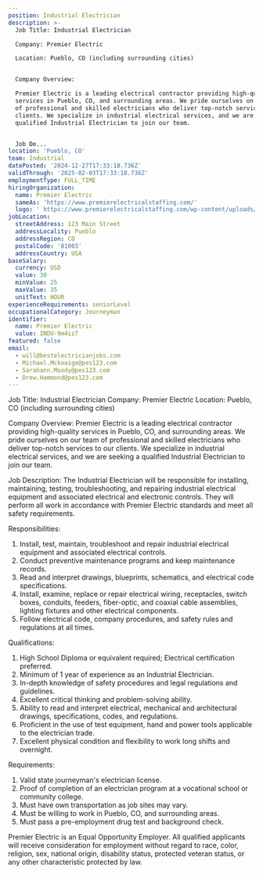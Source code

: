 ```yaml
---
position: Industrial Electrician
description: >-
  Job Title: Industrial Electrician

  Company: Premier Electric

  Location: Pueblo, CO (including surrounding cities)


  Company Overview:

  Premier Electric is a leading electrical contractor providing high-quality
  services in Pueblo, CO, and surrounding areas. We pride ourselves on our team
  of professional and skilled electricians who deliver top-notch services to our
  clients. We specialize in industrial electrical services, and we are seeking a
  qualified Industrial Electrician to join our team.


  Job De...
location: 'Pueblo, CO'
team: Industrial
datePosted: '2024-12-27T17:33:18.736Z'
validThrough: '2025-02-03T17:33:18.736Z'
employmentType: FULL_TIME
hiringOrganization:
  name: Premier Electric
  sameAs: 'https://www.premierelectricalstaffing.com/'
  logo: ' https://www.premierelectricalstaffing.com/wp-content/uploads/2020/05/Premier-Electrical-Staffing-logo.png'
jobLocation:
  streetAddress: 123 Main Street
  addressLocality: Pueblo
  addressRegion: CO
  postalCode: '81003'
  addressCountry: USA
baseSalary:
  currency: USD
  value: 30
  minValue: 25
  maxValue: 35
  unitText: HOUR
experienceRequirements: seniorLevel
occupationalCategory: Journeyman
identifier:
  name: Premier Electric
  value: INDU-9m4iz7
featured: false
email:
  - will@bestelectricianjobs.com
  - Michael.Mckeaige@pes123.com
  - Sarahann.Moody@pes123.com
  - Drew.Hammond@pes123.com
---
```




Job Title: Industrial Electrician
Company: Premier Electric
Location: Pueblo, CO (including surrounding cities)

Company Overview:
Premier Electric is a leading electrical contractor providing high-quality services in Pueblo, CO, and surrounding areas. We pride ourselves on our team of professional and skilled electricians who deliver top-notch services to our clients. We specialize in industrial electrical services, and we are seeking a qualified Industrial Electrician to join our team.

Job Description:
The Industrial Electrician will be responsible for installing, maintaining, testing, troubleshooting, and repairing industrial electrical equipment and associated electrical and electronic controls. They will perform all work in accordance with Premier Electric standards and meet all safety requirements.

Responsibilities:
1. Install, test, maintain, troubleshoot and repair industrial electrical equipment and associated electrical controls.
2. Conduct preventive maintenance programs and keep maintenance records.
3. Read and interpret drawings, blueprints, schematics, and electrical code specifications.
4. Install, examine, replace or repair electrical wiring, receptacles, switch boxes, conduits, feeders, fiber-optic, and coaxial cable assemblies, lighting fixtures and other electrical components.
5. Follow electrical code, company procedures, and safety rules and regulations at all times.

Qualifications:
1. High School Diploma or equivalent required; Electrical certification preferred.
2. Minimum of 1 year of experience as an Industrial Electrician.
3. In-depth knowledge of safety procedures and legal regulations and guidelines.
4. Excellent critical thinking and problem-solving ability.
5. Ability to read and interpret electrical, mechanical and architectural drawings, specifications, codes, and regulations.
6. Proficient in the use of test equipment, hand and power tools applicable to the electrician trade.
7. Excellent physical condition and flexibility to work long shifts and overnight.

Requirements:
1. Valid state journeyman's electrician license.
2. Proof of completion of an electrician program at a vocational school or community college.
3. Must have own transportation as job sites may vary.
4. Must be willing to work in Pueblo, CO, and surrounding areas.
5. Must pass a pre-employment drug test and background check.

Premier Electric is an Equal Opportunity Employer. All qualified applicants will receive consideration for employment without regard to race, color, religion, sex, national origin, disability status, protected veteran status, or any other characteristic protected by law.
